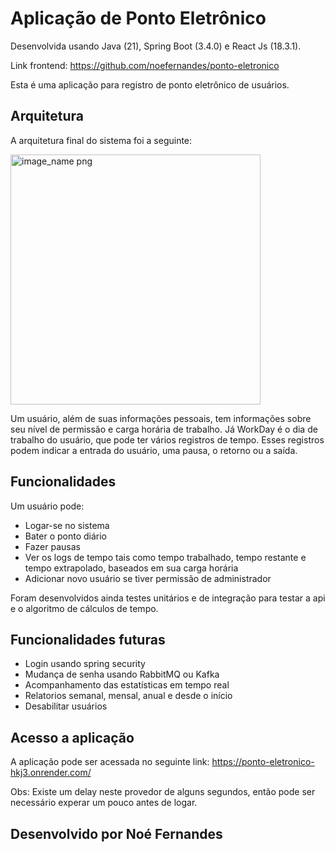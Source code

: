 # Aplicação de Ponto Eletrônico

Desenvolvida usando Java (21), Spring Boot (3.4.0) e React Js (18.3.1).

Link frontend: https://github.com/noefernandes/ponto-eletronico

Esta é uma aplicação para registro de ponto eletrônico de usuários.

## Arquitetura

A arquitetura final do sistema foi a seguinte:

<img width="400px" src="https://github.com/user-attachments/assets/9b5c00f9-7fb0-4c85-b8e4-cdc68a2b2df6" alt="image_name png" />

Um usuário, além de suas informações pessoais, tem informações sobre seu nível de permissão e carga horária de trabalho.
Já WorkDay é o dia de trabalho do usuário, que pode ter vários registros de tempo. Esses registros podem indicar a entrada do usuário, uma pausa, o retorno ou a saída.

## Funcionalidades

Um usuário pode:

- Logar-se no sistema
- Bater o ponto diário
- Fazer pausas
- Ver os logs de tempo tais como tempo trabalhado, tempo restante e tempo extrapolado, baseados em sua carga horária
- Adicionar novo usuário se tiver permissão de administrador

Foram desenvolvidos ainda testes unitários e de integração para testar a api e o algoritmo de cálculos de tempo.

## Funcionalidades futuras

- Login usando spring security
- Mudança de senha usando RabbitMQ ou Kafka
- Acompanhamento das estatísticas em tempo real
- Relatorios semanal, mensal, anual e desde o início
- Desabilitar usuários

## Acesso a aplicação

A aplicação pode ser acessada no seguinte link: 
https://ponto-eletronico-hkj3.onrender.com/

Obs: Existe um delay neste provedor de alguns segundos, então pode ser necessário experar um pouco antes de logar.

## Desenvolvido por Noé Fernandes

